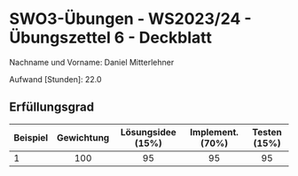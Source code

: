 # **SWO3-Übungen - WS2023/24 - Übungszettel 6 - Deckblatt**

Nachname und Vorname: Daniel Mitterlehner

Aufwand [Stunden]:    22.0

## **Erfüllungsgrad**

| Beispiel  | Gewichtung  | Lösungsidee (15%) | Implement. (70%) | Testen (15%)    |
| --------- | :---------: | :---------------: | :--------------: | :-------------: |
| 1         | 100         | 95                 | 95                | 95               |
